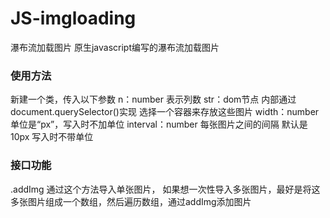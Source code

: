 # JS-imgloading
瀑布流加载图片
原生javascript编写的瀑布流加载图片

### 使用方法
新建一个类，传入以下参数
n：number
  表示列数
str：dom节点
  内部通过document.querySelector()实现
  选择一个容器来存放这些图片
 width：number
  单位是“px”，写入时不加单位
 interval：number
  每张图片之间的间隔
  默认是10px
  写入时不带单位
  
### 接口功能
.addImg
  通过这个方法导入单张图片，
  如果想一次性导入多张图片，最好是将这多张图片组成一个数组，然后遍历数组，通过addImg添加图片
